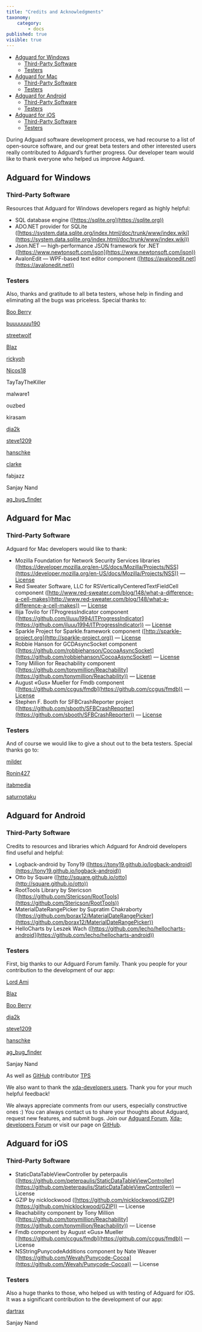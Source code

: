 ```yaml
---
title: "Credits and Acknowledgments"
taxonomy:
    category:
        - docs
published: true
visible: true
---
```

* [Adguard for Windows](#win)
  * [Third-Party Software](#third1)
  * [Testers](#test1)
* [Adguard for Mac](#mac)
  * [Third-Party Software](#third2)
  * [Testers](#test2)
* [Adguard for Android](#android)
  * [Third-Party Software](#third3)
  * [Testers](#test3)
* [Adguard for iOS](#ios)
  * [Third-Party Software](#third4)
  * [Testers](#test4)

During Adguard software development process, we had recourse to a list of open-source software, and our great beta testers and other interested users really contributed to Adguard’s further progress. Our developer team would like to thank everyone who helped us improve Adguard.

<a id="win"></a>
## Adguard for Windows
<a id="third1"></a>
### Third-Party Software

Resources that Adguard for Windows developers regard as highly helpful:

* SQL database engine ([https://sqlite.org](https://sqlite.org))
* ADO.NET provider for SQLite ([https://system.data.sqlite.org/index.html/doc/trunk/www/index.wiki](https://system.data.sqlite.org/index.html/doc/trunk/www/index.wiki))
* Json.NET — high-performance JSON framework for .NET ([https://www.newtonsoft.com/json](https://www.newtonsoft.com/json))
* AvalonEdit — WPF-based text editor component ([https://avalonedit.net](https://avalonedit.net))
<a id="test1"></a>
### Testers
Also, thanks and gratitude to all beta testers, whose help in finding and eliminating all the bugs was priceless. Special thanks to:

[Boo Berry](http://forum.adguard.com/member.php?1905-Boo-Berry)

[buuuuuuu190](http://forum.adguard.com/member.php?3571-buuuuuuu190)

[streetwolf](http://forum.adguard.com/member.php?3482-streetwolf)

[Blaz](http://forum.adguard.com/member.php?4656-Blaz)

[rickyoh](http://forum.adguard.com/member.php?1507-rickyoh)

[Nicos18](http://forum.adguard.com/member.php?5726-Nicos18)

TayTayTheKiller

malware1

ouzbed

kirasam

[dja2k](http://forum.adguard.com/member.php?3933-dja2k)

[steve1209](http://forum.adguard.com/member.php?3437-steve1209)

[hanschke](http://forum.adguard.com/member.php?3946-hanschke)

[clarke](http://forum.adguard.com/member.php?3985-clarke)

fabjazz

Sanjay Nand

[ag_bug_finder](http://forum.adguard.com/member.php?3639)

<a id="mac"></a>
## Adguard for Mac
<a id="third2"></a>
### Third-Party Software
Adguard for Mac developers would like to thank:

* Mozilla Foundation for Network Security Services libraries ([https://developer.mozilla.org/en-US/docs/Mozilla/Projects/NSS](https://developer.mozilla.org/en-US/docs/Mozilla/Projects/NSS)) — [License](https://www.mozilla.org/MPL/)
* Red Sweater Software, LLC for RSVerticallyCenteredTextFieldCell component ([http://www.red-sweater.com/blog/148/what-a-difference-a-cell-makes](http://www.red-sweater.com/blog/148/what-a-difference-a-cell-makes)) — [License](http://opensource.org/licenses/mit-license.php)
* Ilija Tovilo for ITProgressIndicator component ([https://github.com/iluuu1994/ITProgressIndicator](https://github.com/iluuu1994/ITProgressIndicator)) — [License](http://opensource.org/licenses/Apache-2.0)
* Sparkle Project for Sparkle.framework component ([http://sparkle-project.org](http://sparkle-project.org)) — [License](https://github.com/sparkle-project/Sparkle/blob/master/LICENSE)
* Robbie Hanson for GCDAsyncSocket component ([https://github.com/robbiehanson/CocoaAsyncSocket](https://github.com/robbiehanson/CocoaAsyncSocket) — [License](https://github.com/robbiehanson/CocoaAsyncSocket/wiki/License)
* Tony Million for Reachability component ([https://github.com/tonymillion/Reachability](https://github.com/tonymillion/Reachability)) — [License](https://github.com/tonymillion/Reachability/blob/master/LICENCE.txt)
* August «Gus» Mueller for Fmdb component ([https://github.com/ccgus/fmdb](https://github.com/ccgus/fmdb)) — [License](https://github.com/ccgus/fmdb/blob/master/LICENSE.txt)
* Stephen F. Booth for SFBCrashReporter project ([https://github.com/sbooth/SFBCrashReporter](https://github.com/sbooth/SFBCrashReporter)) — [License](https://github.com/sbooth/SFBCrashReporter/blob/master/COPYING)

<a id="test2"></a>
### Testers
And of course we would like to give a shout out to the beta testers. Special thanks go to:

[milder](http://forum.adguard.com/member.php?4519-milder)

[Ronin427](http://forum.adguard.com/member.php?4116-Ronin427)

[itabmedia](http://forum.adguard.com/member.php?4711-itabmedia)

[saturnotaku](http://forum.adguard.com/member.php?4782-saturnotaku)

<a id="android"></a>
## Adguard for Android
<a id="third3"></a>
### Third-Party Software
Credits to resources and libraries which Adguard for Android developers find useful and helpful:
* Logback-android by Tony19 ([https://tony19.github.io/logback-android](https://tony19.github.io/logback-android))
* Otto by Square ([http://square.github.io/otto](http://square.github.io/otto))
* RootTools Library by Stericson ([https://github.com/Stericson/RootTools](https://github.com/Stericson/RootTools))
* MaterialDateRangePicker by Supratim Chakraborty ([https://github.com/borax12/MaterialDateRangePicker](https://github.com/borax12/MaterialDateRangePicker))
* HelloCharts by Leszek Wach ([https://github.com/lecho/hellocharts-android](https://github.com/lecho/hellocharts-android))

<a id="test3"></a>
### Testers
First, big thanks to our Adguard Forum family. Thank you people for your contribution to the development of our app:

[Lord Ami](http://forum.adguard.com/member.php?5374-Lord-Ami)

[Blaz](http://forum.adguard.com/member.php?4656-Blaz)

[Boo Berry](http://forum.adguard.com/member.php?1905-Boo-Berry)

[dja2k](http://forum.adguard.com/member.php?3933-dja2k)

[steve1209](http://forum.adguard.com/member.php?3437-steve1209)

[hanschke](http://forum.adguard.com/member.php?3946-hanschke)

[ag_bug_finder](http://forum.adguard.com/member.php?3639)

Sanjay Nand

As well as [GitHub](https://github.com/AdguardTeam/AdguardForAndroid) contributor [TPS](https://github.com/TPS)

We also want to thank the [xda-developers users](https://adguard.com/en/forum.xda-developers.com/android/apps-games/adguard-ad-blocker-doesnt-require-root-t2958895). Thank you for your much helpful feedback!

We always appreciate comments from our users, especially constructive ones :) You can always contact us to share your thoughts about Adguard, request new features, and submit bugs. Join our [Adguard Forum](http://forum.adguard.com/forumdisplay.php?25-English-Forums), [Xda-developers Forum](https://adguard.com/en/forum.xda-developers.com/android/apps-games/adguard-ad-blocker-doesnt-require-root-t2958895) or visit our page on [GitHub](https://github.com/AdguardTeam).

<a id="ios"></a>
## Adguard for iOS
<a id="third4"></a>
### Third-Party Software
* StaticDataTableViewController by peterpaulis ([https://github.com/peterpaulis/StaticDataTableViewController](https://github.com/peterpaulis/StaticDataTableViewController)) — License
* GZIP by nicklockwood ([https://github.com/nicklockwood/GZIP](https://github.com/nicklockwood/GZIP)) — License
* Reachability component by Tony Million ([https://github.com/tonymillion/Reachability](https://github.com/tonymillion/Reachability)) — License
* Fmdb component by August «Gus» Mueller ([https://github.com/ccgus/fmdb](https://github.com/ccgus/fmdb)) — License
* NSStringPunycodeAdditions component by Nate Weaver ([https://github.com/Wevah/Punycode-Cocoa](https://github.com/Wevah/Punycode-Cocoa)) — License

<a id="test4"></a>
### Testers
Also a huge thanks to those, who helped us with testing of Adguard for iOS. It was a significant contribution to the development of our app:

[dartrax](https://github.com/dartrax)

Sanjay Nand

